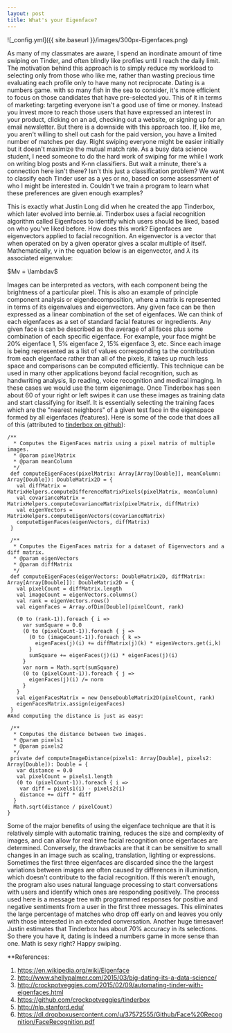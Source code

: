 ```yaml
---
layout: post
title: What's your Eigenface?
---
```


![_config.yml]({{ site.baseurl }}/images/300px-Eigenfaces.png)

  As many of my classmates are aware, I spend an inordinate amount of time swiping on Tinder, and often blindly like profiles until I
reach the daily limit.  The motivation behind this approach is to simply reduce my workload to selecting only from those who like me,
rather than wasting precious time evaluating each profile only to have many not reciprocate.  Dating is a numbers game.  with so
many fish in the sea to consider, it's more efficient to focus on those candidates that have pre-selected you.  This of it in terms
of marketing: targeting everyone isn't a good use of time or money.   Instead you invest more to reach those users that have expressed
an interest in your product, clicking on an ad, checking out a website, or signing up for an email newsletter.  But there is a downside
with this approach too.  If, like me, you aren't willing to shell out cash for the paid version, you have a limited number of matches
per day.  Right swiping everyone might be easier initially but it doesn't maximize the mutual match rate.  As a busy data science student,
I need someone to do the hard work of swiping for me while I work on writing blog posts and K-nn classifiers.  But wait a minute, there's a
connection here isn't there?  Isn't this just a classification problem?  We want to classify each Tinder user as a yes or no, based on some
assessment of who I might be interested in.   Couldn't we train a program to learn what these preferences are given enough examples?

  This is exactly what Justin Long did when he created the app Tinderbox, which later evolved into bernie.ai. Tinderbox uses a facial
recognition algorithm called Eigenfaces to identify which users should be liked, based on who you've liked before.  How does this work?
Eigenfaces are eigenvectors applied to facial recognition.  An eigenvector is a vector that when operated on by a given operator
gives a scalar multiple of itself. Mathematically, v in the equation below is an eigenvector, and $\lambda$ its associated eigenvalue:

$Mv = \lambdav$

  Images can be interpreted as vectors, with each component being the brightness of a particular pixel.  This is also an example of
principle component analysis or eigendecomposition, where a matrix is represented in terms of its eigenvalues and eigenvectors.  Any given
face can be then expressed as a linear combination of the set of eigenfaces.  We can think of each eigenfaces as a set of standard
facial features or ingredients.  Any given face is can be described as the average of all faces plus some combination of each specific
eigenface.  For example, your face might be 20% eigenface 1, 5% eigenface 2, 15% eigenface 3, etc.  Since each image is being represented
as a list of values corresponding ta the contribution from each eigenface rather than all of the pixels, it takes up much less space and
comparisons can be computed efficiently. This technique can be used in many other applications beyond facial recognition, such as handwriting
analysis, lip reading, voice recognition and medical imaging.  In these cases we would use the term eigenimage.  Once Tinderbox has seen about
60 of your right or left swipes it can use these images as training data and start classifying for itself.  It is essentially selecting
the training faces which are the "nearest neighbors" of a given test face in the eigenspace formed by all eigenfaces (features).
Here is some of the code that does all of this (attributed to [tinderbox on github](https://github.com/crockpotveggies/tinderbox)):

```
/**
  * Computes the EigenFaces matrix using a pixel matrix of multiple images.
  * @param pixelMatrix
  * @param meanColumn
  */
 def computeEigenFaces(pixelMatrix: Array[Array[Double]], meanColumn: Array[Double]): DoubleMatrix2D = {
   val diffMatrix = MatrixHelpers.computeDifferenceMatrixPixels(pixelMatrix, meanColumn)
   val covarianceMatrix = MatrixHelpers.computeCovarianceMatrix(pixelMatrix, diffMatrix)
   val eigenVectors = MatrixHelpers.computeEigenVectors(covarianceMatrix)
   computeEigenFaces(eigenVectors, diffMatrix)
 }

 /**
  * Computes the EigenFaces matrix for a dataset of Eigenvectors and a diff matrix.
  * @param eigenVectors
  * @param diffMatrix
  */
 def computeEigenFaces(eigenVectors: DoubleMatrix2D, diffMatrix: Array[Array[Double]]): DoubleMatrix2D = {
   val pixelCount = diffMatrix.length
   val imageCount = eigenVectors.columns()
   val rank = eigenVectors.rows()
   val eigenFaces = Array.ofDim[Double](pixelCount, rank)

   (0 to (rank-1)).foreach { i =>
     var sumSquare = 0.0
     (0 to (pixelCount-1)).foreach { j =>
       (0 to (imageCount-1)).foreach { k =>
         eigenFaces(j)(i) += diffMatrix(j)(k) * eigenVectors.get(i,k)
       }
       sumSquare += eigenFaces(j)(i) * eigenFaces(j)(i)
     }
     var norm = Math.sqrt(sumSquare)
     (0 to (pixelCount-1)).foreach { j =>
       eigenFaces(j)(i) /= norm
     }
   }
   val eigenFacesMatrix = new DenseDoubleMatrix2D(pixelCount, rank)
   eigenFacesMatrix.assign(eigenFaces)
 }
#And computing the distance is just as easy:

 /**
  * Computes the distance between two images.
  * @param pixels1
  * @param pixels2
  */
 private def computeImageDistance(pixels1: Array[Double], pixels2: Array[Double]): Double = {
   var distance = 0.0
   val pixelCount = pixels1.length
   (0 to (pixelCount-1)).foreach { i =>
    var diff = pixels1(i) - pixels2(i)
    distance += diff * diff
  }
  Math.sqrt(distance / pixelCount)
}

```

Some of the major benefits of using the eigenface technique are that it is relatively simple with automatic training, reduces
the size and complexity of images, and can allow for real time facial recognition once eigenfaces are determined.  Conversely,
the drawbacks are that it can be sensitive to small changes in an image such as scaling, translation, lighting or expressions.
Sometimes the first three eigenfaces are discarded since the the largest variations between images are often caused by differences
in illumination, which doesn't contribute to the facial recognition. If this weren't enough, the program also uses natural language processing to start conversations with users and identify which ones
are responding positively.  The process used here is a message tree with programmed responses for positive and negative sentiments from
a user in the first three messages.  This eliminates the large percentage of matches who drop off early on and leaves you only with those interested
in an extended conversation.  Another huge timesaver!  Justin estimates that Tinderbox has about 70% accuracy in its selections.
So there you have it, dating is indeed a numbers game in more sense than one.  Math is sexy right?  Happy swiping.

**References:

1. https://en.wikipedia.org/wiki/Eigenface
2. http://www.shellypalmer.com/2015/03/big-dating-its-a-data-science/
3. http://crockpotveggies.com/2015/02/09/automating-tinder-with-eigenfaces.html
4. https://github.com/crockpotveggies/tinderbox
5. http://nlp.stanford.edu/
6. https://dl.dropboxusercontent.com/u/37572555/Github/Face%20Recognition/FaceRecognition.pdf
